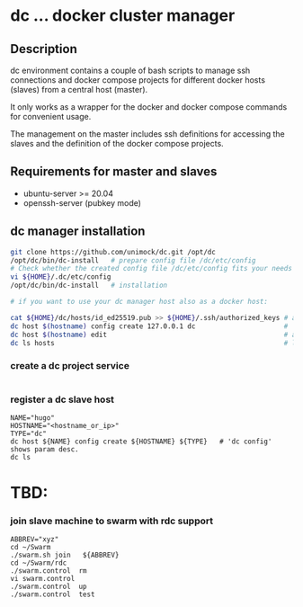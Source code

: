 # dc  ... docker cluster manager

## Description

dc environment contains a couple of bash scripts to manage ssh connections and docker compose projects
for different docker hosts (slaves) from a central host (master).

It only works as a wrapper for the docker and docker compose commands for convenient usage.

The management on the master includes ssh definitions for accessing the slaves and the definition of the docker compose projects.


## Requirements for master and slaves

 * ubuntu-server >= 20.04
 * openssh-server (pubkey mode)

## dc manager installation

```bash
git clone https://github.com/unimock/dc.git /opt/dc
/opt/dc/bin/dc-install   # prepare config file /dc/etc/config
# Check whether the created config file /dc/etc/config fits your needs
vi ${HOME}/.dc/etc/config
/opt/dc/bin/dc-install   # installation

# if you want to use your dc manager host also as a docker host:

cat ${HOME}/dc/hosts/id_ed25519.pub >> ${HOME}/.ssh/authorized_keys # allow dc ssh access
dc host $(hostname) config create 127.0.0.1 dc                      # 'dc config' shows param desc.
dc host $(hostname) edit                                            # add/change properties 
dc ls hosts                                                         # list registered hosts

```

### create a dc project service 

```
```

### register a dc slave host 

```
NAME="hugo"
HOSTNAME="<hostname_or_ip>"
TYPE="dc"
dc host ${NAME} config create ${HOSTNAME} ${TYPE}   # 'dc config' shows param desc.
dc ls
```



# TBD:


### join slave machine to swarm with rdc support
```
ABBREV="xyz"
cd ~/Swarm
./swarm.sh join   ${ABBREV}
cd ~/Swarm/rdc
./swarm.control  rm
vi swarm.control
./swarm.control  up
./swarm.control  test
```


